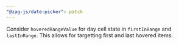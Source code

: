 ```yaml
---
"@zag-js/date-picker": patch
---
```


Consider `hoveredRangeValue` for day cell state in `firstInRange` and `lastInRange`.
This allows for targetting first and last hovered items.
